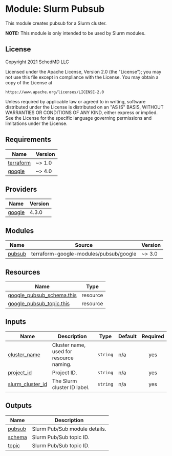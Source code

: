 # Module: Slurm Pubsub

This module creates pubsub for a Slurm cluster.

**NOTE:** This module is only intended to be used by Slurm modules.

## License

<!-- BEGINNING OF PRE-COMMIT-TERRAFORM DOCS HOOK -->
Copyright 2021 SchedMD LLC

Licensed under the Apache License, Version 2.0 (the "License");
you may not use this file except in compliance with the License.
You may obtain a copy of the License at

    https://www.apache.org/licenses/LICENSE-2.0

Unless required by applicable law or agreed to in writing, software
distributed under the License is distributed on an "AS IS" BASIS,
WITHOUT WARRANTIES OR CONDITIONS OF ANY KIND, either express or implied.
See the License for the specific language governing permissions and
limitations under the License.

## Requirements

| Name | Version |
|------|---------|
| <a name="requirement_terraform"></a> [terraform](#requirement\_terraform) | ~> 1.0 |
| <a name="requirement_google"></a> [google](#requirement\_google) | ~> 4.0 |

## Providers

| Name | Version |
|------|---------|
| <a name="provider_google"></a> [google](#provider\_google) | 4.3.0 |

## Modules

| Name | Source | Version |
|------|--------|---------|
| <a name="module_pubsub"></a> [pubsub](#module\_pubsub) | terraform-google-modules/pubsub/google | ~> 3.0 |

## Resources

| Name | Type |
|------|------|
| [google_pubsub_schema.this](https://registry.terraform.io/providers/hashicorp/google/latest/docs/resources/pubsub_schema) | resource |
| [google_pubsub_topic.this](https://registry.terraform.io/providers/hashicorp/google/latest/docs/resources/pubsub_topic) | resource |

## Inputs

| Name | Description | Type | Default | Required |
|------|-------------|------|---------|:--------:|
| <a name="input_cluster_name"></a> [cluster\_name](#input\_cluster\_name) | Cluster name, used for resource naming. | `string` | n/a | yes |
| <a name="input_project_id"></a> [project\_id](#input\_project\_id) | Project ID. | `string` | n/a | yes |
| <a name="input_slurm_cluster_id"></a> [slurm\_cluster\_id](#input\_slurm\_cluster\_id) | The Slurm cluster ID label. | `string` | n/a | yes |

## Outputs

| Name | Description |
|------|-------------|
| <a name="output_pubsub"></a> [pubsub](#output\_pubsub) | Slurm Pub/Sub module details. |
| <a name="output_schema"></a> [schema](#output\_schema) | Slurm Pub/Sub topic ID. |
| <a name="output_topic"></a> [topic](#output\_topic) | Slurm Pub/Sub topic ID. |
<!-- END OF PRE-COMMIT-TERRAFORM DOCS HOOK -->
